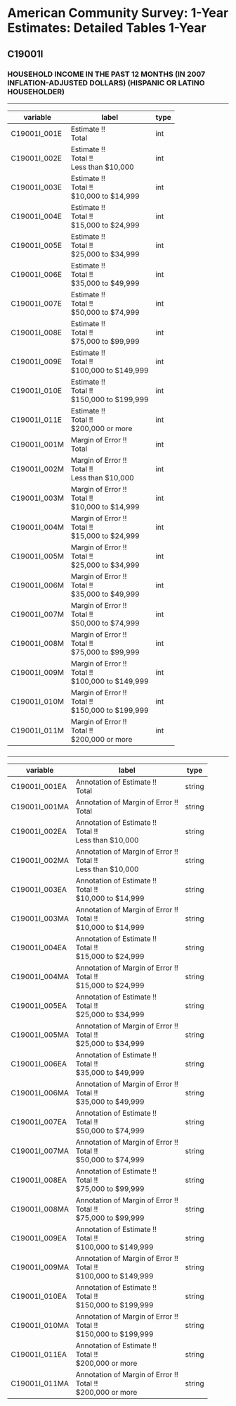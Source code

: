 # American Community Survey: 1-Year Estimates: Detailed Tables 1-Year

## C19001I

### HOUSEHOLD INCOME IN THE PAST 12 MONTHS (IN 2007 INFLATION-ADJUSTED DOLLARS) (HISPANIC OR LATINO HOUSEHOLDER)

___

| variable | label | type |
| ----- | ----- | ----- |
| C19001I_001E | Estimate !!<br>Total | int |
| C19001I_002E | Estimate !!<br>Total !!<br>Less than $10,000 | int |
| C19001I_003E | Estimate !!<br>Total !!<br>$10,000 to $14,999 | int |
| C19001I_004E | Estimate !!<br>Total !!<br>$15,000 to $24,999 | int |
| C19001I_005E | Estimate !!<br>Total !!<br>$25,000 to $34,999 | int |
| C19001I_006E | Estimate !!<br>Total !!<br>$35,000 to $49,999 | int |
| C19001I_007E | Estimate !!<br>Total !!<br>$50,000 to $74,999 | int |
| C19001I_008E | Estimate !!<br>Total !!<br>$75,000 to $99,999 | int |
| C19001I_009E | Estimate !!<br>Total !!<br>$100,000 to $149,999 | int |
| C19001I_010E | Estimate !!<br>Total !!<br>$150,000 to $199,999 | int |
| C19001I_011E | Estimate !!<br>Total !!<br>$200,000 or more | int |
| C19001I_001M | Margin of Error !!<br>Total | int |
| C19001I_002M | Margin of Error !!<br>Total !!<br>Less than $10,000 | int |
| C19001I_003M | Margin of Error !!<br>Total !!<br>$10,000 to $14,999 | int |
| C19001I_004M | Margin of Error !!<br>Total !!<br>$15,000 to $24,999 | int |
| C19001I_005M | Margin of Error !!<br>Total !!<br>$25,000 to $34,999 | int |
| C19001I_006M | Margin of Error !!<br>Total !!<br>$35,000 to $49,999 | int |
| C19001I_007M | Margin of Error !!<br>Total !!<br>$50,000 to $74,999 | int |
| C19001I_008M | Margin of Error !!<br>Total !!<br>$75,000 to $99,999 | int |
| C19001I_009M | Margin of Error !!<br>Total !!<br>$100,000 to $149,999 | int |
| C19001I_010M | Margin of Error !!<br>Total !!<br>$150,000 to $199,999 | int |
| C19001I_011M | Margin of Error !!<br>Total !!<br>$200,000 or more | int |
### 

___

| variable | label | type |
| ----- | ----- | ----- |
| C19001I_001EA | Annotation of Estimate !!<br>Total | string |
| C19001I_001MA | Annotation of Margin of Error !!<br>Total | string |
| C19001I_002EA | Annotation of Estimate !!<br>Total !!<br>Less than $10,000 | string |
| C19001I_002MA | Annotation of Margin of Error !!<br>Total !!<br>Less than $10,000 | string |
| C19001I_003EA | Annotation of Estimate !!<br>Total !!<br>$10,000 to $14,999 | string |
| C19001I_003MA | Annotation of Margin of Error !!<br>Total !!<br>$10,000 to $14,999 | string |
| C19001I_004EA | Annotation of Estimate !!<br>Total !!<br>$15,000 to $24,999 | string |
| C19001I_004MA | Annotation of Margin of Error !!<br>Total !!<br>$15,000 to $24,999 | string |
| C19001I_005EA | Annotation of Estimate !!<br>Total !!<br>$25,000 to $34,999 | string |
| C19001I_005MA | Annotation of Margin of Error !!<br>Total !!<br>$25,000 to $34,999 | string |
| C19001I_006EA | Annotation of Estimate !!<br>Total !!<br>$35,000 to $49,999 | string |
| C19001I_006MA | Annotation of Margin of Error !!<br>Total !!<br>$35,000 to $49,999 | string |
| C19001I_007EA | Annotation of Estimate !!<br>Total !!<br>$50,000 to $74,999 | string |
| C19001I_007MA | Annotation of Margin of Error !!<br>Total !!<br>$50,000 to $74,999 | string |
| C19001I_008EA | Annotation of Estimate !!<br>Total !!<br>$75,000 to $99,999 | string |
| C19001I_008MA | Annotation of Margin of Error !!<br>Total !!<br>$75,000 to $99,999 | string |
| C19001I_009EA | Annotation of Estimate !!<br>Total !!<br>$100,000 to $149,999 | string |
| C19001I_009MA | Annotation of Margin of Error !!<br>Total !!<br>$100,000 to $149,999 | string |
| C19001I_010EA | Annotation of Estimate !!<br>Total !!<br>$150,000 to $199,999 | string |
| C19001I_010MA | Annotation of Margin of Error !!<br>Total !!<br>$150,000 to $199,999 | string |
| C19001I_011EA | Annotation of Estimate !!<br>Total !!<br>$200,000 or more | string |
| C19001I_011MA | Annotation of Margin of Error !!<br>Total !!<br>$200,000 or more | string |

